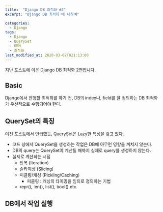 ```yaml
---
title:  "Django DB 최적화 #2"
excerpt: "Django DB 최적화 에 대하여"

categories:
  - Django
tags:
  - Django
  - QuerySet 
  - ORM
  - 최적화
last_modified_at: 2020-03-07T021:13:00
---
```


지난 포스트에 이은 Django DB 최적화 2편입니다.

## Basic
Django에서 진행할 최적화를 하기 전, DB의 index나, field를 잘 정의하는 DB 최적화가 우선적으로 수행되어야 한다.

## QuerySet의 특징
이전 포스트에서 언급했듯, QuerySet은 Lazy한 특성을 갖고 있다.

* 코드 상에서 QuerySet을 생성하는 작업은 DB에 아무런 영향을 끼치지 않는다.
* DB의 query는 QuerySet이 계산될 때까지 실제로 query를 생성하지 않는다.
* 실제로 계산되는 시점
    * 반복 (Iteration)
    * 슬라이싱 (Slicing)
    * 피클링/캐싱 (Pickling/Caching)
        * 피클링 : 캐싱의 타이밍을 임의로 정의하는 기법
    * repr(), len(), list(), bool() etc.

## DB에서 작업 실행

